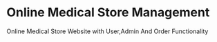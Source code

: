 # Online Medical Store Management
Online Medical Store Website with User,Admin And Order Functionality
